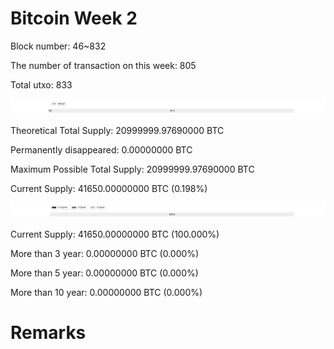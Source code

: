 # Bitcoin Week 2

Block number: 46~832

The number of transaction on this week: 805

Total utxo: 833

![](../images/mined_week2.png)

Theoretical Total Supply: 20999999.97690000 BTC

Permanently disappeared: 0.00000000 BTC

Maximum Possible Total Supply: 20999999.97690000 BTC

Current Supply: 41650.00000000 BTC (0.198%)

![](../images/year_week2.png)


Current Supply: 41650.00000000 BTC (100.000%)

More than 3 year: 0.00000000 BTC (0.000%)

More than 5 year: 0.00000000 BTC (0.000%)

More than 10 year: 0.00000000 BTC (0.000%)

# Remarks

